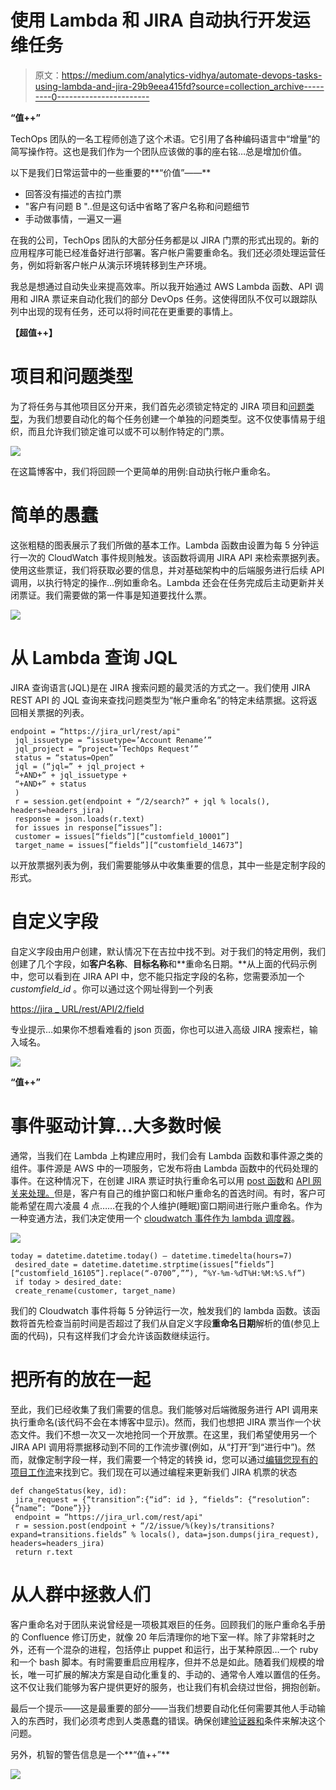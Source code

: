 # 使用 Lambda 和 JIRA 自动执行开发运维任务

> 原文：<https://medium.com/analytics-vidhya/automate-devops-tasks-using-lambda-and-jira-29b9eea415fd?source=collection_archive---------0----------------------->

**“值++”**

TechOps 团队的一名工程师创造了这个术语。它引用了各种编码语言中“增量”的简写操作符。这也是我们作为一个团队应该做的事的座右铭…总是增加价值。

以下是我们日常运营中的一些重要的**“价值”——**

*   回答没有描述的吉拉门票
*   "客户有问题 B "..但是这句话中省略了客户名称和问题细节
*   手动做事情，一遍又一遍

在我的公司，TechOps 团队的大部分任务都是以 JIRA 门票的形式出现的。新的应用程序可能已经准备好进行部署。客户帐户需要重命名。我们还必须处理运营任务，例如将新客户帐户从演示环境转移到生产环境。

我总是想通过自动失业来提高效率。所以我开始通过 AWS Lambda 函数、API 调用和 JIRA 票证来自动化我们的部分 DevOps 任务。这使得团队不仅可以跟踪队列中出现的现有任务，还可以将时间花在更重要的事情上。

**【超值++】**

# 项目和问题类型

为了将任务与其他项目区分开来，我们首先必须锁定特定的 JIRA 项目和[问题类型](https://confluence.atlassian.com/adminjiracloud/issue-types-844500742.html)，为我们想要自动化的每个任务创建一个单独的问题类型。这不仅使事情易于组织，而且允许我们锁定谁可以或不可以制作特定的门票。

![](img/1a1a55d238d7dc3cf75375b2fa41291c.png)

在这篇博客中，我们将回顾一个更简单的用例:自动执行帐户重命名。

# 简单的愚蠢

这张粗糙的图表展示了我们所做的基本工作。Lambda 函数由设置为每 5 分钟运行一次的 CloudWatch 事件规则触发。该函数将调用 JIRA API 来检索票据列表。使用这些票证，我们将获取必要的信息，并对基础架构中的后端服务进行后续 API 调用，以执行特定的操作…例如重命名。Lambda 还会在任务完成后主动更新并关闭票证。我们需要做的第一件事是知道要找什么票。

![](img/9066b8f17650dc7aaf67f724da5cd004.png)

# 从 Lambda 查询 JQL

JIRA 查询语言(JQL)是在 JIRA 搜索问题的最灵活的方式之一。我们使用 JIRA REST API 的 JQL 查询来查找问题类型为“帐户重命名”的特定未结票据。这将返回相关票据的列表。

```
endpoint = “https://jira_url/rest/api"
 jql_issuetype = “issuetype=’Account Rename’”
 jql_project = “project=’TechOps Request’”
 status = “status=Open”
 jql = (“jql=” + jql_project +
 “+AND+” + jql_issuetype +
 “+AND+” + status
 )
 r = session.get(endpoint + “/2/search?” + jql % locals(), headers=headers_jira)
 response = json.loads(r.text)
 for issues in response[“issues”]:
 customer = issues[“fields”][“customfield_10001”]
 target_name = issues[“fields”][“customfield_14673”]
```

以开放票据列表为例，我们需要能够从中收集重要的信息，其中一些是定制字段的形式。

# 自定义字段

自定义字段由用户创建，默认情况下在吉拉中找不到。对于我们的特定用例，我们创建了几个字段，如**客户名称**、**目标名称**和**重命名日期。**从上面的代码示例中，您可以看到在 JIRA API 中，您不能只指定字段的名称，您需要添加一个 *customfield_id* 。你可以通过这个网址得到一个列表

[https://jira _ URL/rest/API/2/field](https://jira_url/rest/api/2/field)

专业提示…如果你不想看难看的 json 页面，你也可以进入高级 JIRA 搜索栏，输入域名。

![](img/9255bf58bdf0d7ab7322c389cff31db0.png)

**“值++”**

# 事件驱动计算…大多数时候

通常，当我们在 Lambda 上构建应用时，我们会有 Lambda 函数和事件源之类的组件。事件源是 AWS 中的一项服务，它发布将由 Lambda 函数中的代码处理的事件。在这种情况下，在创建 JIRA 票证时执行重命名可以用 [post 函数](https://confluence.atlassian.com/adminjiracloud/advanced-workflow-configuration-776636620.html#Advancedworkflowconfiguration-postfunctions)和 [API 网关来处理。](https://aws.amazon.com/api-gateway/)但是，客户有自己的维护窗口和帐户重命名的首选时间。有时，客户可能希望在周六凌晨 4 点……在我的个人维护(睡眠)窗口期间进行账户重命名。作为一种变通方法，我们决定使用一个 [cloudwatch 事件作为 lambda 调度器](https://docs.aws.amazon.com/AmazonCloudWatch/latest/events/RunLambdaSchedule.html)。

![](img/2b3dac7fa1ab2a5aa5d9f0e6d2729dd6.png)

```
today = datetime.datetime.today() — datetime.timedelta(hours=7)
 desired_date = datetime.datetime.strptime(issues[“fields”][“customfield_16105”].replace(“-0700”,””), “%Y-%m-%dT%H:%M:%S.%f”)
 if today > desired_date:
 create_rename(customer, target_name)
```

我们的 Cloudwatch 事件将每 5 分钟运行一次，触发我们的 lambda 函数。该函数将首先检查当前时间是否超过了我们从自定义字段**重命名日期**解析的值(参见上面的代码)，只有这样我们才会允许该函数继续运行。

# 把所有的放在一起

至此，我们已经收集了我们需要的信息。我们能够对后端微服务进行 API 调用来执行重命名(该代码不会在本博客中显示)。然而，我们也想把 JIRA 票当作一个状态文件。我们不想一次又一次地抢同一个开放票。在这里，我们希望使用另一个 JIRA API 调用将票据移动到不同的工作流步骤(例如，从“打开”到“进行中”)。然而，就像定制字段一样，我们需要一个特定的转换 id，您可以通过[编辑您现有的项目工作流](https://confluence.atlassian.com/adminjiraserver073/working-with-workflows-861253510.html)来找到它。我们现在可以通过编程来更新我们 JIRA 机票的状态

```
def changeStatus(key, id):
 jira_request = {“transition”:{“id”: id }, “fields”: {“resolution”: {“name”: “Done”}}}
 endpoint = “https://jira_url.com/rest/api"
 r = session.post(endpoint + “/2/issue/%(key)s/transitions?expand=transitions.fields” % locals(), data=json.dumps(jira_request), headers=headers_jira)
 return r.text
```

# 从人群中拯救人们

客户重命名对于团队来说曾经是一项极其艰巨的任务。回顾我们的账户重命名手册的 Confluence 修订历史，就像 20 年后清理你的地下室一样。除了非常耗时之外，还有一个混杂的进程，包括停止 puppet 和运行，出于某种原因…一个 ruby 和一个 bash 脚本。有时需要重启应用程序，但并不总是如此。随着我们规模的增长，唯一可扩展的解决方案是自动化重复的、手动的、通常令人难以置信的任务。这不仅让我们能够为客户提供更好的服务，也让我们有机会绕过世俗，拥抱创新。

最后一个提示——这是最重要的部分——当我们想要自动化任何需要其他人手动输入的东西时，我们必须考虑到人类愚蠢的错误。确保创建[验证器和](https://confluence.atlassian.com/adminjiracloud/advanced-workflow-configuration-776636620.html)条件来解决这个问题。

另外，机智的警告信息是一个**“值++”**

![](img/8eadcb9761fdcb5e7db8b330be8d7222.png)